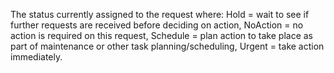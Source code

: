 ﻿The status currently assigned to the request where:
Hold = wait to see if further requests are received before deciding on action,
NoAction = no action is required on this request,
Schedule = plan action to take place as part of maintenance or other task planning/scheduling,
Urgent = take action immediately.